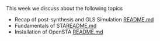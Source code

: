 This week we discuss about the following topics

- Recap of post-synthesis and GLS         Simulation <a href="Part_1/README.md">README.md</a>
- Fundamentals of STA<a href="Part_2/README.md">README.md</a>
- Installation of OpenSTA <a href="Part_3/README.md">README.md </a>



